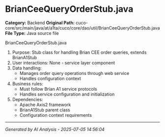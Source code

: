 # BrianCeeQueryOrderStub.java

**Category:** Backend
**Original Path:** cuco-core/src/main/java/at/a1ta/cuco/core/dao/util/BrianCeeQueryOrderStub.java
**File Type:** Java source file

BrianCeeQueryOrderStub.java
1. Purpose: Stub class for handling Brian CEE order queries, extends BrianA1Stub
2. User interactions: None - service layer component
3. Data handling:
   - Manages order query operations through web service
   - Handles configuration context
4. Business rules:
   - Must follow Brian A1 service protocols
   - Handles service configuration and initialization
5. Dependencies:
   - Apache Axis2 framework
   - BrianA1Stub parent class
   - Configuration context requirements

---
*Generated by AI Analysis - 2025-07-05 14:56:04*
